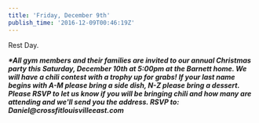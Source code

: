 ```yaml
---
title: 'Friday, December 9th'
publish_time: '2016-12-09T00:46:19Z'
---
```


Rest Day.

***\*All gym members and their families are invited to our annual
Christmas party this Saturday, December 10th at 5:00pm at the Barnett
home. We will have a chili contest with a trophy up for grabs! If your
last name begins with A-M please bring a side dish, N-Z please bring a
dessert. Please RSVP to let us know if you will be bringing chili and
how many are attending and we'll send you the address. RSVP to:
Daniel\@crossfitlouisvilleeast.com***
